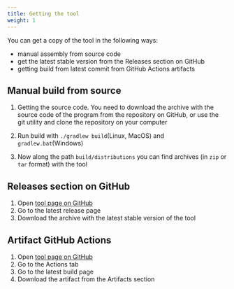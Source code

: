 ```yaml
---
title: Getting the tool
weight: 1
---
```


You can get a copy of the tool in the following ways:
- manual assembly from source code
- get the latest stable version from the Releases section on GitHub
- getting build from latest commit from GitHub Actions artifacts


## Manual build from source
1. Getting the source code. You need to download the archive with the source code of the program from the repository on GitHub, or use the git utility and clone the repository on your computer

2. Run build with `./gradlew build`(Linux, MacOS) and `gradlew.bat`(Windows)

3. Now along the path `build/distributions` you can find archives (in `zip` or `tar` format) with the tool


## Releases section on GitHub
1. Open [tool page on GitHub](https://github.com/vobbla16/verchk)
2. Go to the latest release page
3. Download the archive with the latest stable version of the tool

## Artifact GitHub Actions
1. Open [tool page on GitHub](https://github.com/vobbla16/verchk)
2. Go to the Actions tab
3. Go to the latest build page
4. Download the artifact from the Artifacts section
